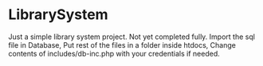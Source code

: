 # LibrarySystem
Just a simple library system project. Not yet completed fully. 
Import the sql file in Database, 
Put rest of the files in a folder inside htdocs,
Change contents of includes/db-inc.php with your credentials if needed.
